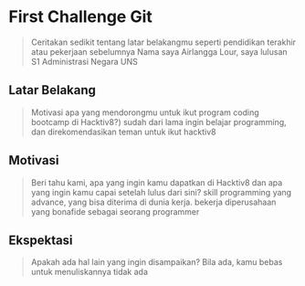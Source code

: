 # First Challenge Git

> Ceritakan sedikit tentang latar belakangmu seperti pendidikan terakhir atau pekerjaan sebelumnya
> Nama saya Airlangga Lour, saya lulusan S1 Administrasi Negara UNS
## Latar Belakang

> Motivasi apa yang mendorongmu untuk ikut program coding bootcamp di Hacktiv8?)
> sudah dari lama ingin belajar programming, dan direkomendasikan teman untuk ikut hacktiv8
## Motivasi

> Beri tahu kami, apa yang ingin kamu dapatkan di Hacktiv8 dan apa yang ingin kamu capai setelah lulus dari sini?
> skill programming yang advance, yang bisa diterima di dunia kerja. bekerja diperusahaan yang bonafide sebagai seorang programmer
## Ekspektasi

> Apakah ada hal lain yang ingin disampaikan? Bila ada, kamu bebas untuk menuliskannya
tidak ada